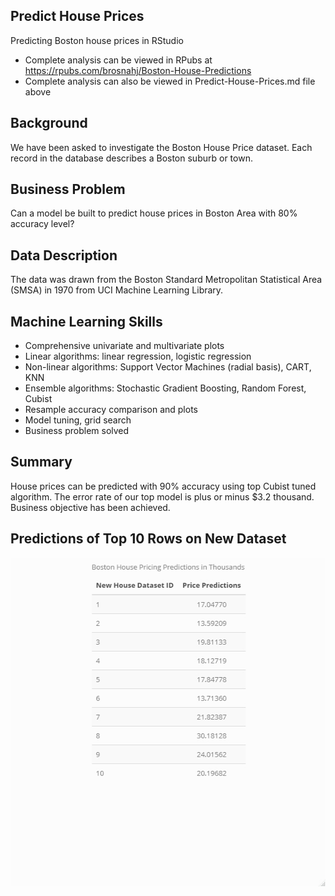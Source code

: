 ## Predict House Prices 
Predicting Boston house prices in RStudio
* Complete analysis can be viewed in RPubs at https://rpubs.com/brosnahj/Boston-House-Predictions
* Complete analysis can also be viewed in Predict-House-Prices.md file above

## Background
We have been asked to investigate the Boston House Price dataset. Each record in the database describes a Boston suburb or town. 

## Business Problem
Can a model be built to predict house prices in Boston Area with 80% accuracy level?

## Data Description
The data was drawn from the Boston Standard Metropolitan Statistical Area (SMSA) in 1970 from UCI Machine Learning Library.

## Machine Learning Skills
* Comprehensive univariate and multivariate plots
* Linear algorithms: linear regression, logistic regression
* Non-linear algorithms: Support Vector Machines (radial basis), CART, KNN
* Ensemble algorithms: Stochastic Gradient Boosting, Random Forest, Cubist
* Resample accuracy comparison and plots
* Model tuning, grid search
* Business problem solved

## Summary
House prices can be predicted with 90% accuracy using top Cubist tuned algorithm. The error rate of our top model is plus or minus $3.2 thousand. Business objective has been achieved.

## Predictions of Top 10 Rows on New Dataset
![Visual 1](https://github.com/jlbrosnahan/Predict-House-Prices/blob/master/Preds_Top10_Rows.jpeg)
